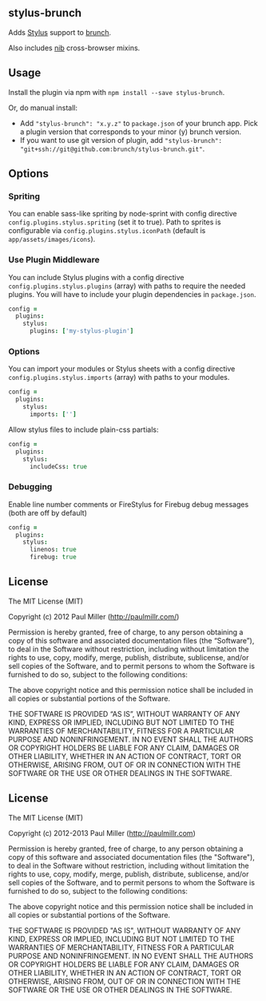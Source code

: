 ## stylus-brunch
Adds [Stylus](http://learnboost.github.com/stylus/) support to
[brunch](http://brunch.io).

Also includes [nib](http://visionmedia.github.com/nib/) cross-browser mixins.

## Usage
Install the plugin via npm with `npm install --save stylus-brunch`.

Or, do manual install:

* Add `"stylus-brunch": "x.y.z"` to `package.json` of your brunch app.
  Pick a plugin version that corresponds to your minor (y) brunch version.
* If you want to use git version of plugin, add
`"stylus-brunch": "git+ssh://git@github.com:brunch/stylus-brunch.git"`.

## Options
### Spriting
You can enable sass-like spriting by node-sprint with config directive
`config.plugins.stylus.spriting` (set it to true).
Path to sprites is configurable via `config.plugins.stylus.iconPath`
(default is `app/assets/images/icons`).

### Use Plugin Middleware
You can include Stylus plugins with a config directive
`config.plugins.stylus.plugins` (array) with paths to require the needed 
plugins.  You will have to include your plugin dependencies in ```package.json```.

```coffeescript
config =
  plugins:
    stylus:
      plugins: ['my-stylus-plugin']
```

### Options
You can import your modules or Stylus sheets with a config directive
`config.plugins.stylus.imports` (array) with paths to your modules.

```coffeescript
config =
  plugins:
    stylus:
      imports: ['']
```

Allow stylus files to include plain-css partials:

```coffeescript
config =
  plugins:
    stylus:
      includeCss: true
```

### Debugging
Enable line number comments or FireStylus for Firebug debug messages (both are off by default)

```coffeescript
config =
  plugins:
    stylus:
      linenos: true
      firebug: true      
```

## License
The MIT License (MIT)

Copyright (c) 2012 Paul Miller (http://paulmillr.com/)

Permission is hereby granted, free of charge, to any person obtaining a copy
of this software and associated documentation files (the “Software”), to deal
in the Software without restriction, including without limitation the rights
to use, copy, modify, merge, publish, distribute, sublicense, and/or sell
copies of the Software, and to permit persons to whom the Software is
furnished to do so, subject to the following conditions:

The above copyright notice and this permission notice shall be included in
all copies or substantial portions of the Software.

THE SOFTWARE IS PROVIDED “AS IS”, WITHOUT WARRANTY OF ANY KIND, EXPRESS OR
IMPLIED, INCLUDING BUT NOT LIMITED TO THE WARRANTIES OF MERCHANTABILITY,
FITNESS FOR A PARTICULAR PURPOSE AND NONINFRINGEMENT. IN NO EVENT SHALL THE
AUTHORS OR COPYRIGHT HOLDERS BE LIABLE FOR ANY CLAIM, DAMAGES OR OTHER
LIABILITY, WHETHER IN AN ACTION OF CONTRACT, TORT OR OTHERWISE, ARISING FROM,
OUT OF OR IN CONNECTION WITH THE SOFTWARE OR THE USE OR OTHER DEALINGS IN
THE SOFTWARE.

## License

The MIT License (MIT)

Copyright (c) 2012-2013 Paul Miller (http://paulmillr.com)

Permission is hereby granted, free of charge, to any person obtaining a copy
of this software and associated documentation files (the "Software"), to deal
in the Software without restriction, including without limitation the rights
to use, copy, modify, merge, publish, distribute, sublicense, and/or sell
copies of the Software, and to permit persons to whom the Software is
furnished to do so, subject to the following conditions:

The above copyright notice and this permission notice shall be included in
all copies or substantial portions of the Software.

THE SOFTWARE IS PROVIDED "AS IS", WITHOUT WARRANTY OF ANY KIND, EXPRESS OR
IMPLIED, INCLUDING BUT NOT LIMITED TO THE WARRANTIES OF MERCHANTABILITY,
FITNESS FOR A PARTICULAR PURPOSE AND NONINFRINGEMENT. IN NO EVENT SHALL THE
AUTHORS OR COPYRIGHT HOLDERS BE LIABLE FOR ANY CLAIM, DAMAGES OR OTHER
LIABILITY, WHETHER IN AN ACTION OF CONTRACT, TORT OR OTHERWISE, ARISING FROM,
OUT OF OR IN CONNECTION WITH THE SOFTWARE OR THE USE OR OTHER DEALINGS IN
THE SOFTWARE.
